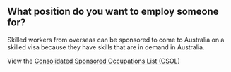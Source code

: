 ## What position do you want to employ someone for?

Skilled workers from overseas can be sponsored to come to Australia on a skilled visa because they have skills that are in demand in Australia.

View the [Consolidated Sponsored Occupations List (CSOL)](https://www.border.gov.au/Trav/Work/Work/Skills-assessment-and-assessing-authorities/skilled-occupations-lists/CSOL )
